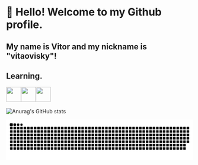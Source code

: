 # 👋 Hello! Welcome to my Github profile.
## My name is Vitor and my nickname is "vitaovisky"!


## Learning.

<img loading="lazy" src="https://cdn.jsdelivr.net/gh/devicons/devicon@latest/icons/javascript/javascript-original.svg" width="40" height="40"/><img src="https://cdn.jsdelivr.net/gh/devicons/devicon@latest/icons/typescript/typescript-original.svg" width="40" height="40"/><img src="https://cdn.jsdelivr.net/gh/devicons/devicon@latest/icons/react/react-original.svg" width="40" height="40"/>


![Anurag's GitHub stats](https://github-readme-stats.vercel.app/api?username=vitaovisky&show_icons=true&theme=transparent)


<picture>
  <source media="(prefers-color-scheme: dark)" srcset="https://raw.githubusercontent.com/vitaovisky/vitaovisky/output/github-contribution-grid-snake-dark.svg">
  <source media="(prefers-color-scheme: light)" srcset="https://raw.githubusercontent.com/vitaovisky/vitaovisky/output/github-contribution-grid-snake.svg">
  <img alt="github contribution grid snake animation" src="https://raw.githubusercontent.com/vitaovisky/vitaovisky/output/github-contribution-grid-snake.svg">
</picture>
